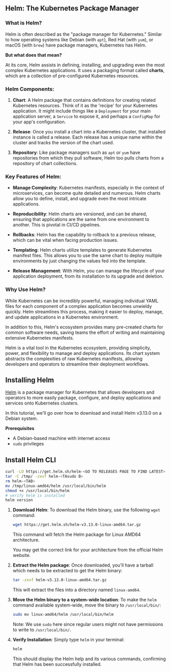 ## Helm: The Kubernetes Package Manager

### What is Helm?

Helm is often described as the "package manager for Kubernetes." Similar to how operating systems like Debian (with `apt`), Red Hat (with `yum`), or macOS (with `brew`) have package managers, Kubernetes has Helm.

**But what does that mean?**

At its core, Helm assists in defining, installing, and upgrading even the most complex Kubernetes applications. It uses a packaging format called **charts**, which are a collection of pre-configured Kubernetes resources.

### Helm Components:

1. **Chart**: A Helm package that contains definitions for creating related Kubernetes resources. Think of it as the 'recipe' for your Kubernetes application. It might include things like a `Deployment` for your main application server, a `Service` to expose it, and perhaps a `ConfigMap` for your app's configuration.

2. **Release**: Once you install a chart into a Kubernetes cluster, that installed instance is called a release. Each release has a unique name within the cluster and tracks the version of the chart used.

3. **Repository**: Like package managers such as `apt` or `yum` have repositories from which they pull software, Helm too pulls charts from a repository of chart collections.

### Key Features of Helm:

- **Manage Complexity**: Kubernetes manifests, especially in the context of microservices, can become quite detailed and numerous. Helm charts allow you to define, install, and upgrade even the most intricate applications.

- **Reproducibility**: Helm charts are versioned, and can be shared, ensuring that applications are the same from one environment to another. This is pivotal in CI/CD pipelines.

- **Rollbacks**: Helm has the capability to rollback to a previous release, which can be vital when facing production issues.

- **Templating**: Helm charts utilize templates to generate Kubernetes manifest files. This allows you to use the same chart to deploy multiple environments by just changing the values fed into the template.

- **Release Management**: With Helm, you can manage the lifecycle of your application deployment, from its installation to its upgrade and deletion.

### Why Use Helm?

While Kubernetes can be incredibly powerful, managing individual YAML files for each component of a complex application becomes unwieldy quickly. Helm streamlines this process, making it easier to deploy, manage, and update applications in a Kubernetes environment.

In addition to this, Helm's ecosystem provides many pre-created charts for common software needs, saving teams the effort of writing and maintaining extensive Kubernetes manifests.

Helm is a vital tool in the Kubernetes ecosystem, providing simplicity, power, and flexibility to manage and deploy applications. Its chart system abstracts the complexities of raw Kubernetes manifests, allowing developers and operators to streamline their deployment workflows.

## Installing Helm

[Helm](https://helm.sh/) is a package manager for Kubernetes that allows developers and operators to more easily package, configure, and deploy applications and services onto Kubernetes clusters.

In this tutorial, we'll go over how to download and install Helm v3.13.0 on a Debian system.

**Prerequisites**

- A Debian-based machine with internet access
- `sudo` privileges

## Install Helm CLI

```bash
curl -LO https://get.helm.sh/helm-<GO TO RELEASES PAGE TO FIND LATEST>
tar -C /tmp/ -zxvf helm-<TAsudo B>
rm helm-<TAB>
mv /tmp/linux-amd64/helm /usr/local/bin/helm
chmod +x /usr/local/bin/helm
# verify helm is installed
helm version
```

1. **Download Helm**:
   To download the Helm binary, use the following `wget` command:

   ```bash
   wget https://get.helm.sh/helm-v3.13.0-linux-amd64.tar.gz
   ```

   This command will fetch the Helm package for Linux AMD64 architecture.

   You may get the correct link for your architecture from the official Helm website. 

2. **Extract the Helm package**:
   Once downloaded, you'll have a tarball which needs to be extracted to get the Helm binary:

   ```bash
   tar -zxvf helm-v3.13.0-linux-amd64.tar.gz
   ```

   This will extract the files into a directory named `linux-amd64`.

3. **Move the Helm binary to a system-wide location**:
   To make the `helm` command available system-wide, move the binary to `/usr/local/bin/`:

   ```bash
   sudo mv linux-amd64/helm /usr/local/bin/helm
   ```

   Note: We use `sudo` here since regular users might not have permissions to write to `/usr/local/bin/`.

4. **Verify Installation**:
   Simply type `helm` in your terminal:

   ```bash
   helm
   ```

   This should display the Helm help and its various commands, confirming that Helm has been successfully installed.
